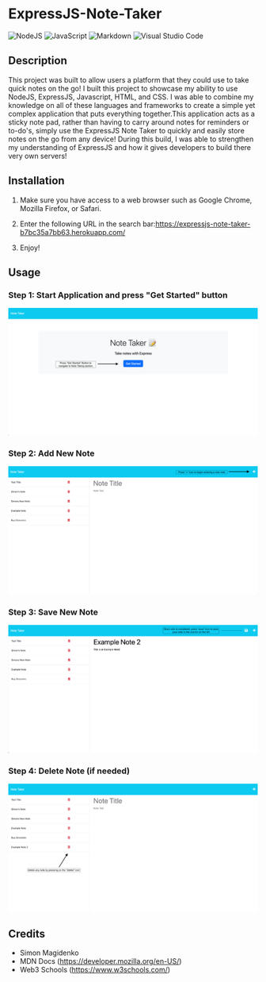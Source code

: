 # ExpressJS-Note-Taker

![NodeJS](https://img.shields.io/badge/node.js-6DA55F?style=for-the-badge&logo=node.js&logoColor=white) ![JavaScript](https://img.shields.io/badge/javascript-%23323330.svg?style=for-the-badge&logo=javascript&logoColor=%23F7DF1E) ![Markdown](https://img.shields.io/badge/markdown-%23000000.svg?style=for-the-badge&logo=markdown&logoColor=white) ![Visual Studio Code](https://img.shields.io/badge/Visual%20Studio%20Code-0078d7.svg?style=for-the-badge&logo=visual-studio-code&logoColor=white)

## Description

This project was built to allow users a platform that they could use to take quick notes on the go! I built this project to showcase my ability to use NodeJS, ExpressJS, Javascript, HTML, and CSS. I was able to combine my knowledge on all of these languages and frameworks to create a simple yet complex application that puts everything together.This application acts as a sticky note pad, rather than having to carry around notes for reminders or to-do's, simply use the ExpressJS Note Taker to quickly and easily store notes on the go from any device! During this build, I was able to strengthen my understanding of ExpressJS and how it gives developers to build there very own servers!

## Installation

1. Make sure you have access to a web browser such as Google Chrome, Mozilla Firefox, or Safari.

2. Enter the following URL in the search bar:https://expressjs-note-taker-b7bc35a7bb63.herokuapp.com/

3. Enjoy!

## Usage

### Step 1: Start Application and press "Get Started" button

![Step 1 Picture](<public/Images/Start%20(Step%201).png>)

### Step 2: Add New Note

![Step 1 Picture](<public/Images/Add%20New%20Note%20(Step%202).png>)

### Step 3: Save New Note

![Step 3 Picture](<public/Images/Save%20New%20Note%20(Step%203).png>)

### Step 4: Delete Note (if needed)

![Step 4 Picture](<public/Images/Delete%20(Step%204).png>)

## Credits

- Simon Magidenko
- MDN Docs (https://developer.mozilla.org/en-US/)
- Web3 Schools (https://www.w3schools.com/)

